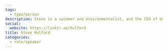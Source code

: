 ```yaml
---
tags:
  - type/person
description: Steve is a swimmer and environmentalist, and the CEO of Underknown.
social:
  website: https://linktr.ee/hulford
title: Steve Hulford
categories:
  - role/speaker
---
```

